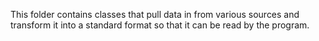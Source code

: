 This folder contains classes that pull data in from various sources and transform it into a standard format so that it can be read by the program.